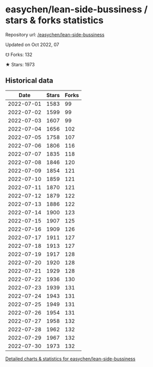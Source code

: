 # easychen/lean-side-bussiness / stars & forks statistics

Repository url: [/easychen/lean-side-bussiness](https://github.com/easychen/lean-side-bussiness)

Updated on Oct 2022, 07

☋ Forks: 132

★ Stars: 1973

## Historical data
| Date | Stars | Forks |
|------|-------|-------|
| 2022-07-01 | 1583 | 99 | 
| 2022-07-02 | 1599 | 99 | 
| 2022-07-03 | 1607 | 99 | 
| 2022-07-04 | 1656 | 102 | 
| 2022-07-05 | 1758 | 107 | 
| 2022-07-06 | 1806 | 116 | 
| 2022-07-07 | 1835 | 118 | 
| 2022-07-08 | 1846 | 120 | 
| 2022-07-09 | 1854 | 121 | 
| 2022-07-10 | 1859 | 121 | 
| 2022-07-11 | 1870 | 121 | 
| 2022-07-12 | 1879 | 122 | 
| 2022-07-13 | 1886 | 122 | 
| 2022-07-14 | 1900 | 123 | 
| 2022-07-15 | 1907 | 125 | 
| 2022-07-16 | 1909 | 126 | 
| 2022-07-17 | 1911 | 127 | 
| 2022-07-18 | 1913 | 127 | 
| 2022-07-19 | 1917 | 128 | 
| 2022-07-20 | 1920 | 128 | 
| 2022-07-21 | 1929 | 128 | 
| 2022-07-22 | 1936 | 130 | 
| 2022-07-23 | 1939 | 131 | 
| 2022-07-24 | 1943 | 131 | 
| 2022-07-25 | 1949 | 131 | 
| 2022-07-26 | 1954 | 131 | 
| 2022-07-27 | 1958 | 132 | 
| 2022-07-28 | 1962 | 132 | 
| 2022-07-29 | 1967 | 132 | 
| 2022-07-30 | 1973 | 132 | 


[Detailed charts & statistics for easychen/lean-side-bussiness](https://reviewgithub.com/rep/easychen/lean-side-bussiness)
